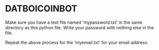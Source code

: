 # DATBOICOINBOT

Make sure you have a text file named 'mypassword.txt' in the same directory as this python file. Write your password with nothing else in the file.

Repeat the above process for the 'myemail.txt' for your email address.
